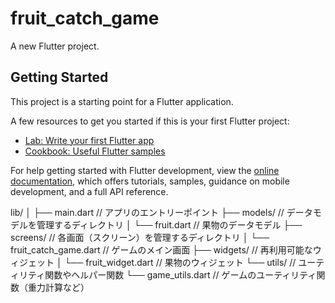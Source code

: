 # fruit_catch_game

A new Flutter project.

## Getting Started

This project is a starting point for a Flutter application.

A few resources to get you started if this is your first Flutter project:

- [Lab: Write your first Flutter app](https://docs.flutter.dev/get-started/codelab)
- [Cookbook: Useful Flutter samples](https://docs.flutter.dev/cookbook)

For help getting started with Flutter development, view the
[online documentation](https://docs.flutter.dev/), which offers tutorials,
samples, guidance on mobile development, and a full API reference.


lib/
│
├── main.dart                  // アプリのエントリーポイント
├── models/                    // データモデルを管理するディレクトリ
│   └── fruit.dart             // 果物のデータモデル
├── screens/                   // 各画面（スクリーン）を管理するディレクトリ
│   └── fruit_catch_game.dart  // ゲームのメイン画面
├── widgets/                   // 再利用可能なウィジェット
│   └── fruit_widget.dart      // 果物のウィジェット
└── utils/                     // ユーティリティ関数やヘルパー関数
    └── game_utils.dart        // ゲームのユーティリティ関数（重力計算など）
